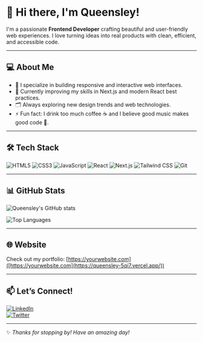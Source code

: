 # 👋 Hi there, I'm Queensley!

I'm a passionate **Frontend Developer** crafting beautiful and user-friendly web experiences. I love turning ideas into real products with clean, efficient, and accessible code.

---

## 💻 About Me

- 🎨 I specialize in building responsive and interactive web interfaces.
- 🌱 Currently improving my skills in Next.js and modern React best practices.
- 🗂️ Always exploring new design trends and web technologies.
- ⚡ Fun fact: I drink too much coffee ☕ and I believe good music makes good code 🎵.

---

## 🛠️ Tech Stack

![HTML5](https://img.shields.io/badge/-HTML5-E34F26?style=flat-square&logo=html5&logoColor=white)
![CSS3](https://img.shields.io/badge/-CSS3-1572B6?style=flat-square&logo=css3)
![JavaScript](https://img.shields.io/badge/-JavaScript-F7DF1E?style=flat-square&logo=javascript&logoColor=black)
![React](https://img.shields.io/badge/-React-61DAFB?style=flat-square&logo=react&logoColor=black)
![Next.js](https://img.shields.io/badge/-Next.js-000000?style=flat-square&logo=next.js)
![Tailwind CSS](https://img.shields.io/badge/-Tailwind%20CSS-38B2AC?style=flat-square&logo=tailwind-css&logoColor=white)
![Git](https://img.shields.io/badge/-Git-F05032?style=flat-square&logo=git&logoColor=white)

---

## 📊 GitHub Stats

![Queensley's GitHub stats](https://github-readme-stats.vercel.app/api?username=queensley2&show_icons=true&theme=radical)

![Top Languages](https://github-readme-stats.vercel.app/api/top-langs/?username=queensley2&layout=compact&theme=radical)

---

## 🌐 Website

Check out my portfolio: [https://yourwebsite.com]([https://yourwebsite.com](https://queensley-5qi7.vercel.app/))

---

## 📫 Let’s Connect!

[![LinkedIn](https://img.shields.io/badge/-LinkedIn-blue?style=flat-square&logo=linkedin&logoColor=white)](https://www.linkedin.com/in/ojenike-queensley-6759a12aa)  
[![Twitter](https://img.shields.io/badge/-Twitter-1DA1F2?style=flat-square&logo=twitter&logoColor=white)](https://twitter.com/Queensley0001)

---

✨ *Thanks for stopping by! Have an amazing day!*
